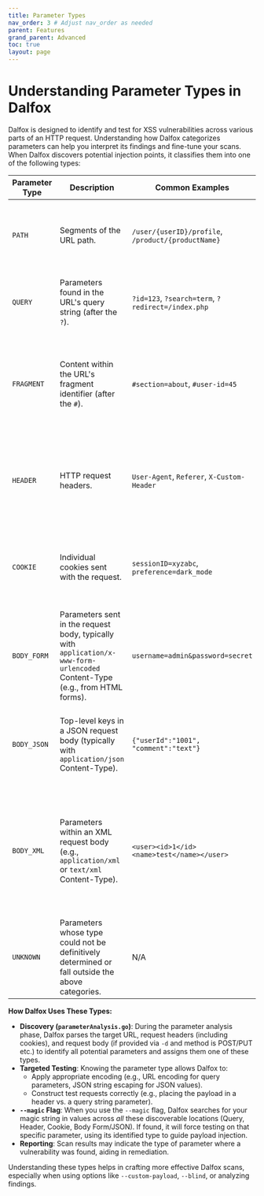 ```yaml
---
title: Parameter Types
nav_order: 3 # Adjust nav_order as needed
parent: Features
grand_parent: Advanced
toc: true
layout: page
---
```


# Understanding Parameter Types in Dalfox

Dalfox is designed to identify and test for XSS vulnerabilities across various parts of an HTTP request. Understanding how Dalfox categorizes parameters can help you interpret its findings and fine-tune your scans. When Dalfox discovers potential injection points, it classifies them into one of the following types:

| Parameter Type | Description | Common Examples | How Dalfox Tests |
|----------------|-------------|-----------------|------------------|
| `PATH` | Segments of the URL path. | `/user/{userID}/profile`, `/product/{productName}` | Dalfox can attempt to inject payloads by replacing path segments. Useful if parts of the path are reflected in the response. |
| `QUERY` | Parameters found in the URL's query string (after the `?`). | `?id=123`, `?search=term`, `?redirect=/index.php` | Standard XSS testing location. Payloads are URL-encoded and appended to the query string. |
| `FRAGMENT` | Content within the URL's fragment identifier (after the `#`). | `#section=about`, `#user-id=45` | Often processed by client-side JavaScript. Dalfox can test query-like fragments (e.g., `#key=value`) or the entire fragment string if it's not structured like a query. |
| `HEADER` | HTTP request headers. | `User-Agent`, `Referer`, `X-Custom-Header` | Dalfox can inject payloads into specified or common HTTP headers to test for XSS if header values are reflected in the page. |
| `COOKIE` | Individual cookies sent with the request. | `sessionID=xyzabc`, `preference=dark_mode` | Tests if manipulating cookie values can lead to XSS when these values are processed and reflected by the application. |
| `BODY_FORM` | Parameters sent in the request body, typically with `application/x-www-form-urlencoded` Content-Type (e.g., from HTML forms). | `username=admin&password=secret` | Common for POST requests. Payloads are URL-encoded and sent in the request body. |
| `BODY_JSON` | Top-level keys in a JSON request body (typically with `application/json` Content-Type). | `{"userId":"1001", "comment":"text"}` | Dalfox injects payloads as string values for top-level keys in the JSON structure. The payload is JSON string-escaped. |
| `BODY_XML` | Parameters within an XML request body (e.g., `application/xml` or `text/xml` Content-Type). | `<user><id>1</id><name>test</name></user>` | (Future Enhancement) While Dalfox may detect XML content, detailed structured testing of individual XML elements/attributes is a planned enhancement. Basic string-based body testing might apply. |
| `UNKNOWN` | Parameters whose type could not be definitively determined or fall outside the above categories. | N/A | Tested with general-purpose techniques. |

**How Dalfox Uses These Types:**

-   **Discovery (`parameterAnalysis.go`)**: During the parameter analysis phase, Dalfox parses the target URL, request headers (including cookies), and request body (if provided via `-d` and method is POST/PUT etc.) to identify all potential parameters and assigns them one of these types.
-   **Targeted Testing**: Knowing the parameter type allows Dalfox to:
    -   Apply appropriate encoding (e.g., URL encoding for query parameters, JSON string escaping for JSON values).
    -   Construct test requests correctly (e.g., placing the payload in a header vs. a query string parameter).
-   **`--magic` Flag**: When you use the `--magic` flag, Dalfox searches for your magic string in values across *all* these discoverable locations (Query, Header, Cookie, Body Form/JSON). If found, it will force testing on that specific parameter, using its identified type to guide payload injection.
-   **Reporting**: Scan results may indicate the type of parameter where a vulnerability was found, aiding in remediation.

Understanding these types helps in crafting more effective Dalfox scans, especially when using options like `--custom-payload`, `--blind`, or analyzing findings.
